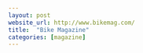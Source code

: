 ```yaml
---
layout: post
website_url: http://www.bikemag.com/
title:  "Bike Magazine"
categories: [magazine]
---
```

